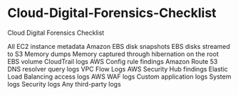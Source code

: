 # Cloud-Digital-Forensics-Checklist
Cloud Digital Forensics Checklist


All EC2 instance metadata
Amazon EBS disk snapshots
EBS disks streamed to S3
Memory dumps
Memory captured through hibernation on the root EBS volume
CloudTrail logs
AWS Config rule findings
Amazon Route 53 DNS resolver query logs
VPC Flow Logs
AWS Security Hub findings
Elastic Load Balancing access logs
AWS WAF logs
Custom application logs
System logs
Security logs
Any third-party logs
